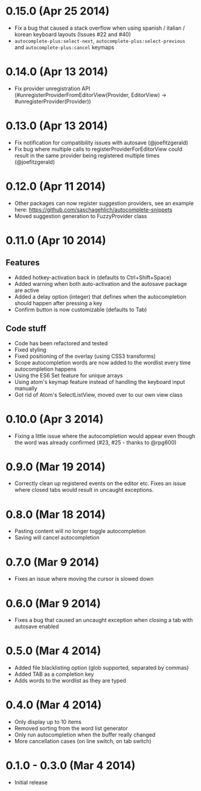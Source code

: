 0.15.0 (Apr 25 2014)
====================

* Fix a bug that caused a stack overflow when using spanish / italian / korean keyboard layouts (Issues #22 and #40)
* `autocomplete-plus:select-next`, `autocomplete-plus:select-previous` and `autocomplete-plus:cancel` keymaps

0.14.0 (Apr 13 2014)
====================

* Fix provider unregistration API (#unregisterProviderFromEditorView(Provider, EditorView) -> #unregisterProvider(Provider))

0.13.0 (Apr 13 2014)
====================

* Fix notification for compatibility issues with autosave (@joefitzgerald)
* Fix bug where multiple calls to registerProviderForEditorView could result in the same provider being registered multiple times (@joefitzgerald)

0.12.0 (Apr 11 2014)
====================

* Other packages can now register suggestion providers, see an example here: https://github.com/saschagehlich/autocomplete-snippets
* Moved suggestion generation to FuzzyProvider class

0.11.0 (Apr 10 2014)
====================

Features
--------

* Added hotkey-activation back in (defaults to Ctrl+Shift+Space)
* Added warning when both auto-activation and the autosave package are active
* Added a delay option (integer) that defines when the autocompletion should happen after pressing a key
* Confirm button is now customizable (defaults to Tab)

Code stuff
----------

* Code has been refactored and tested
* Fixed styling
* Fixed positioning of the overlay (using CSS3 transforms)
* Scope autocompletion words are now added to the wordlist every time autocompletion happens
* Using the ES6 Set feature for unique arrays
* Using atom's keymap feature instead of handling the keyboard input manually
* Got rid of Atom's SelectListView, moved over to our own view class

0.10.0 (Apr 3 2014)
===================

* Fixing a little issue where the autocompletion would appear even though the word was already confirmed (#23, #25 - thanks to @rpg600)

0.9.0 (Mar 19 2014)
===================
* Correctly clean up registered events on the editor etc. Fixes an issue where closed tabs would result in uncaught exceptions.

0.8.0 (Mar 18 2014)
===================

* Pasting content will no longer toggle autocompletion
* Saving will cancel autocompletion

0.7.0 (Mar 9 2014)
==================

* Fixes an issue where moving the cursor is slowed down

0.6.0 (Mar 9 2014)
==================

* Fixes a bug that caused an uncaught exception when closing a tab with autosave enabled

0.5.0 (Mar 4 2014)
==================

* Added file blacklisting option (glob supported, separated by commas)
* Added TAB as a completion key
* Adds words to the wordlist as they are typed

0.4.0 (Mar 4 2014)
==================

* Only display up to 10 items
* Removed sorting from the word list generator
* Only run autocompletion when the buffer really changed
* More cancellation cases (on line switch, on tab switch)

0.1.0 - 0.3.0 (Mar 4 2014)
==========================

* Initial release
